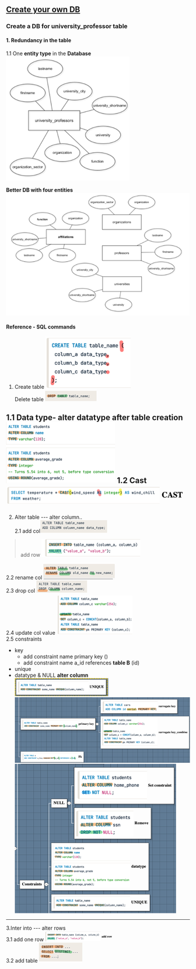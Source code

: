 ## [Create your own DB](https://campus.datacamp.com/courses/introduction-to-relational-databases-in-sql/your-first-database?ex=5)

### Create a DB for university_professor table
#### 1. Redundancy in the table

1.1 One **entity type** in the **Database**  
![](.SQL_1.1_create_images/e77d04d8.png)

**Better DB with four entities**
![](.SQL_1.1_create_images/8c920ba8.png)

#### Reference - SQL commands
1. Create table  ![](.SQL_1.1_create_images/65e5bb43.png)  
Delete table ![](.SQL_1.1_create_images/986a5370.png)

1.1 Data type- alter datatype after table creation
![](.SQL_1.1_create_images/a32036ce.png)
1.2 Cast![](.SQL_1.1_create_images/63a349d2.png)
---
2. Alter table  --- alter column..  
2.1 add col![](.SQL_1.1_create_images/c98c667a.png)  
> add row ![](.SQL_1.1_create_images/74421e76.png)

2.2 rename col ![](.SQL_1.1_create_images/3ff7a010.png)  
2.3 drop col ![](.SQL_1.1_create_images/8f537adb.png)   
2.4 update col value  ![](.SQL_1.1_create_images/d134e45c.png)   
2.5 constraints  
- key
  - add constraint name primary key ()
  - add constraint name a_id references **table B** (id)
- unique
- datatype & NULL **alter column**  
![](.SQL_1.1_create_images/a6ba8a09.png)
![](.SQL_1.1_create_images/e6b4972f.png)
![](.SQL_1.1_create_images/34f91315.png)

---
3.Inter into  --- alter rows  
3.1 add one row  ![](.SQL_1.1_create_images/7c751bb6.png)  
3.2 add table ![](.SQL_1.1_create_images/c1ce277e.png)



